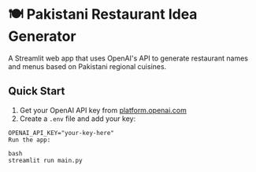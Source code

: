 # 🍽️ Pakistani Restaurant Idea Generator

A Streamlit web app that uses OpenAI's API to generate restaurant names and menus based on Pakistani regional cuisines.

## Quick Start

1. Get your OpenAI API key from [platform.openai.com](https://platform.openai.com/api-keys)
2. Create a `.env` file and add your key:
```plaintext
OPENAI_API_KEY="your-key-here"
Run the app:

bash
streamlit run main.py
